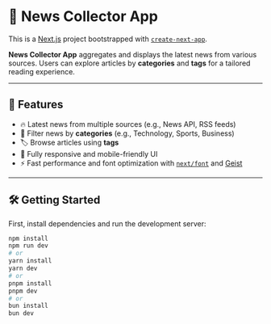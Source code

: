 # 📰 News Collector App

This is a [Next.js](https://nextjs.org) project bootstrapped with [`create-next-app`](https://nextjs.org/docs/app/api-reference/cli/create-next-app).

**News Collector App** aggregates and displays the latest news from various sources. Users can explore articles by **categories** and **tags** for a tailored reading experience.

---

## 🚀 Features

- 🔥 Latest news from multiple sources (e.g., News API, RSS feeds)
- 🧩 Filter news by **categories** (e.g., Technology, Sports, Business)
- 🏷️ Browse articles using **tags**
- 📱 Fully responsive and mobile-friendly UI
- ⚡ Fast performance and font optimization with [`next/font`](https://nextjs.org/docs/app/building-your-application/optimizing/fonts) and [Geist](https://vercel.com/font)

---

## 🛠️ Getting Started

First, install dependencies and run the development server:

```bash
npm install
npm run dev
# or
yarn install
yarn dev
# or
pnpm install
pnpm dev
# or
bun install
bun dev
```
